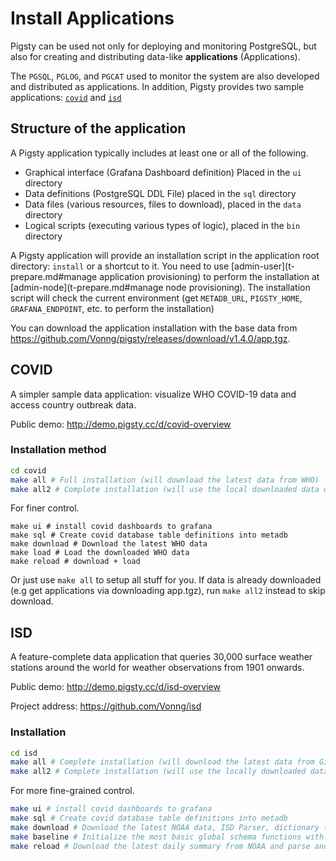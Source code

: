 # Install Applications

Pigsty can be used not only for deploying and monitoring PostgreSQL, but also for creating and distributing data-like **applications** (Applications).

The `PGSQL`, `PGLOG`, and `PGCAT` used to monitor the system are also developed and distributed as applications. In addition, Pigsty provides two sample applications: [`covid`](#covid) and [`isd`](#isd)



## Structure of the application

A Pigsty application typically includes at least one or all of the following.

* Graphical interface (Grafana Dashboard definition) Placed in the `ui` directory
* Data definitions (PostgreSQL DDL File) placed in the `sql` directory
* Data files (various resources, files to download), placed in the `data` directory
* Logical scripts (executing various types of logic), placed in the `bin` directory

A Pigsty application will provide an installation script in the application root directory: `install` or a shortcut to it. You need to use [admin-user](t-prepare.md#manage application provisioning) to perform the installation at [admin-node](t-prepare.md#manage node provisioning). The installation script will check the current environment (get `METADB_URL`, `PIGSTY_HOME`, `GRAFANA_ENDPOINT`, etc. to perform the installation)

You can download the application installation with the base data from https://github.com/Vonng/pigsty/releases/download/v1.4.0/app.tgz.



## COVID

A simpler sample data application: visualize WHO COVID-19 data and access country outbreak data.

Public demo: http://demo.pigsty.cc/d/covid-overview

### Installation method

```bash
cd covid
make all # Full installation (will download the latest data from WHO)
make all2 # Complete installation (will use the local downloaded data directly)
```

For finer control.

```
make ui # install covid dashboards to grafana
make sql # Create covid database table definitions into metadb
make download # Download the latest WHO data
make load # Load the downloaded WHO data
make reload # download + load
```

Or just use `make all` to setup all stuff for you. If data is already downloaded (e.g get applications via downloading app.tgz), run `make all2` instead to skip download.





## ISD

A feature-complete data application that queries 30,000 surface weather stations around the world for weather observations from 1901 onwards.

Public demo: http://demo.pigsty.cc/d/isd-overview

Project address: https://github.com/Vonng/isd

### Installation

```bash
cd isd
make all # Complete installation (will download the latest data from Github and NOAA)
make all2 # Complete installation (will use the locally downloaded data directly)
```

For more fine-grained control.

```bash
make ui # install covid dashboards to grafana
make sql # Create covid database table definitions into metadb
make download # Download the latest NOAA data, ISD Parser, dictionary tables
make baseline # Initialize the most basic global schema functions with the downloaded data
make reload # Download the latest daily summary from NOAA and parse and load it
```
